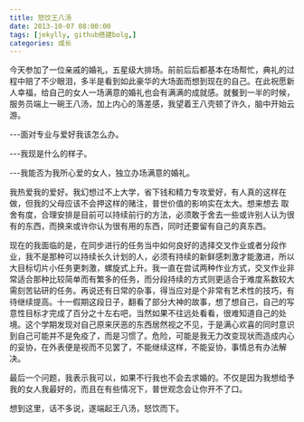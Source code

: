 ```yaml
---
title: 怒饮王八汤
date: 2013-10-07 08:00:00
tags: [jekylly, github搭建bolg,]
categories: 成长
---
```


今天参加了一位亲戚的婚礼，五星级大排场。前前后后都基本在场帮忙，典礼的过程中赔了不少眼泪，多半是看到如此豪华的大场面而想到现在的自己。在此祝愿新人幸福，给自己的女人一场满意的婚礼也会有满满的成就感。就餐到一半的时候，服务员端上一碗王八汤，加上内心的落差感，我望着王八壳顿了许久，脑中开始云游。


---面对专业与爱好我该怎么办。


---我现是什么的样子。


---我能否为我所心爱的女人，独立办场满意的婚礼。


我热爱我的爱好。我幻想过不上大学，省下钱和精力专攻爱好，有人真的这样在做，但我的父母应该不会押这样的赌注，普世价值的影响实在太大。想来想去 取舍有度，合理安排是目前可以持续前行的方法，必须敢于舍去一些或许别人认为很有的东西，而换来或许你认为很有用的东西，同时还要留有自己的真东西。


现在的我面临的是，在同步进行的任务当中如何良好的选择交叉作业或者分段作业，我不是那种可以持续长久计划的人，必须有持续的新鲜感刺激才能激进，所以大目标切片小任务更刺激，螺旋式上升。我一直在尝试两种作业方式，交叉作业非常适合那种比较简单而有繁多的任务，而分段持续的方式则更适合于难度系数较大需刻苦钻研的任务。再说还有日常的杂事，得当应对是个非常有艺术性的技巧，有待继续提高。十一假期这段日子，翻看了部分大神的故事，想了想自己，自己的写意性目标才完成了百分之十左右吧，当然如果不往远处看看，很难知道自己的处境。这个学期发现对自己原来厌恶的东西居然视之不见，于是满心欢喜的同时意识到自己可能并不是免疫了，而是习惯了。危险，可能是我无力改变现状而造成内心的妥协，在外表便是视而不见罢了，不能继续这样，不能妥协，事情总有办法解决。


最后一个问题，我表示我可以，如果不行我也不会去求婚的。不仅是因为我想给予我的女人我最好的，而且在有些情况下，普世观念会让你开不了口。


想到这里，话不多说，遂端起王八汤，怒饮而下。

